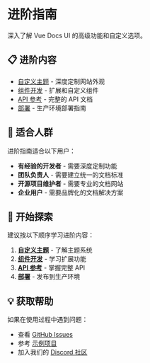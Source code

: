 # 进阶指南

深入了解 Vue Docs UI 的高级功能和自定义选项。

## 📋 进阶内容

- [自定义主题](/advanced/themes) - 深度定制网站外观
- [组件开发](/advanced/components) - 扩展和自定义组件
- [API 参考](/advanced/api) - 完整的 API 文档
- [部署](/advanced/deployment) - 生产环境部署指南

## 🎯 适合人群

进阶指南适合以下用户：

- **有经验的开发者** - 需要深度定制功能
- **团队负责人** - 需要建立统一的文档标准
- **开源项目维护者** - 需要专业的文档网站
- **企业用户** - 需要品牌化的文档解决方案

## 🚀 开始探索

建议按以下顺序学习进阶内容：

1. **[自定义主题](/advanced/themes)** - 了解主题系统
2. **[组件开发](/advanced/components)** - 学习扩展功能
3. **[API 参考](/advanced/api)** - 掌握完整 API
4. **[部署](/advanced/deployment)** - 发布到生产环境

## 💡 获取帮助

如果在使用过程中遇到问题：

- 查看 [GitHub Issues](https://github.com/shenjianZ/vue-docs-ui/issues)
- 参考 [示例项目](https://github.com/shenjianZ/vue-docs-ui/tree/main/examples)
- 加入我们的 [Discord 社区](https://discord.gg/vue-docs-ui) 